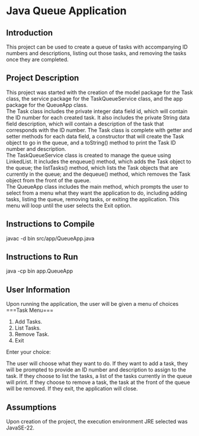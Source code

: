 # **Java Queue Application**
## Introduction
This project can be used to create a queue of tasks with accompanying ID numbers and descriptions, listing out those tasks, and removing the tasks once they are completed.
## Project Description
This project was started with the creation of the model package for the Task class, the service package for the TaskQueueService class, and the app package for the QueueApp 
class. \
The Task class includes the private integer data field id, which will contain the ID number for each created task. It also includes the private String data field description, 
which will contain a description of the task that corresponds with the ID number. The Task class is complete with getter and setter methods for each data field, a constructor
that will create the Task object to go in the queue, and a toString() method to print the Task ID number and description. \
The TaskQueueService class is created to manage the queue using LinkedList. It includes the enqueue() method, which adds the Task object to the queue; the listTasks() method, 
which lists the Task objects that are currently in the queue; and the dequeue() method, which removes the Task object from the front of the queue. \
The QueueApp class includes the main method, which prompts the user to select from a menu what they want the application to do, including adding tasks, listing the queue,
removing tasks, or exiting the application. This menu will loop until the user selects the Exit option. 
## Instructions to Compile
javac -d bin src/app/QueueApp.java
## Instructions to Run
java -cp bin app.QueueApp
## User Information
Upon running the application, the user will be given a menu of choices \
===Task Menu=== 
1. Add Tasks. 
2. List Tasks. 
3. Remove Task.
4. Exit 

Enter your choice: 
  
The user will choose what they want to do. If they want to add a task, they will be prompted to provide an ID number and description to assign to the task. If they choose to
list the tasks, a list of the tasks currently in the queue will print. If they choose to remove a task, the task at the front of the queue will be removed. If they exit,
the application will close. 
## Assumptions
Upon creation of the project, the execution environment JRE selected was JavaSE-22.
